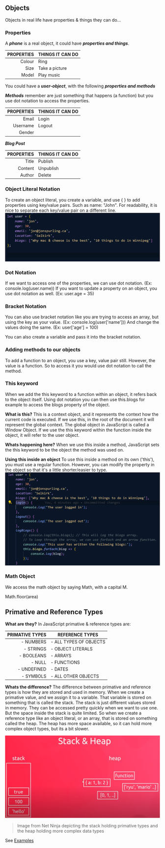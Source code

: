 ## Objects
Objects in real life have properties & things they can do...

### Properties

A ***phone*** is a real object, it could have ***properties and things***.

| PROPERTIES | THINGS IT CAN DO |
|-----------:|------------------|
| Colour     | Ring             |
| Size       | Take a picture   |
| Model      | Play music       |

You could have a ***user-object***, with the following ***properties and methods***

***Methods*** remember are just something that happens (a function) but you use dot notation to access the properties. 

| PROPERTIES | THINGS IT CAN DO |
|-----------:|------------------|
| Email      | Login            |
| Username   | Logout           |
| Gender     |                  |

***Blog Post***

| PROPERTIES | THINGS IT CAN DO |
|-----------:|------------------|
| Title      | Publish          |
| Content    | Unpublish        |
| Author     | Delete           |

### Object Literal Notation
To create an object literal, you create a variable, and use { } to add properties using key/value pairs. Such as name: "John".
For readability, it is nice to separate each key/value pair on a different line. 
![Image showing the readability of putting each key value pair on a separate line](../assets/Key-Value-Pairs.png)

### Dot Notation
If we want to access one of the properties, we can use dot notation. (Ex: console.log(user.name))
If you want to update a property on an object, you use dot notation as well. (Ex: user.age = 35)

### Bracket Notation
You can also use bracket notation like you are trying to access an array, but using the key as your value. (Ex: console.log(user['name']))
And change the values doing the same. (Ex: user['age'] = 100)

You can also create a variable and pass it into the bracket notation.

### Adding methods to our objects
To add a function to an object, you use a key, value pair still. However, the value is a function. So to access it you would use dot notation to call the method.

### This keyword
When we add the this keyword to a function within an object, it refers back to the object itself. Using dot notation you can then use this.blogs for example to access the blogs property of the object.

**What is this?**
This is a context object, and it represents the context how the current code is executed. If we use this, in the root of the document it will represent the global context. The global object in JavaScript is called a Window Object. If we use the this keyword within the function inside the object, it will refer to the user object.

**Whats happening here?**
When we use this inside a method, JavaScript sets the this keyword to be the object the method was used on.

**Using this inside an object**
To use this inside a method on its own ('this'), you must use a regular function. However, you can modify the property in the object so that it's a little shorter/easier to type.
![Image showing how you can remove the function keyword and the colon and it will still be a regular function in a method in an object](../assets/regular-function.png)


### Math Object
We access the math object by saying Math, with a capital M.

Math.floor(area)

## Primative and Reference Types
**What are they?**
In JavaScript primative & reference types are:

| PRIMATIVE TYPES |     REFERENCE TYPES    |
|----------------:|------------------------|
| - NUMBERS       | - ALL TYPES OF OBJECTS |
| - STRINGS       | - OBJECT LITERALS      |
| - BOOLEANS      | - ARRAYS               |
| - NULL          | - FUNCTIONS            |
| - UNDEFINED     | - DATES                |
| - SYMBOLS       | - ALL OTHER OBJECTS    |

**Whats the difference?**
The difference between primative and reference types is how they are stored and used in memory. When we create a primative value, and we assign it to a variable. That variable is stored on something that is called the stack. The stack is just different values stored in memory. They can be accessed pretty quickly when we want to use one. But the space inside the stack is quite limited. So when we create a reference type like an object literal, or an array, that is stored on something called the heap. The heap has more space available, so it can hold more complex object types, but its a bit slower.

![Image from Net Ninja depicting the stack holding primative types and the heap holding more complex data types](../assets/stack-heap.png)
> Image from Net Ninja depicting the stack holding primative types and the heap holding more complex data types

See [Examples](05-objects.js)


